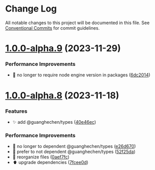# Change Log

All notable changes to this project will be documented in this file.
See [Conventional Commits](https://conventionalcommits.org) for commit guidelines.

# [1.0.0-alpha.9](https://github.com/guanghechen/sora/compare/@guanghechen/types@1.0.0-alpha.8...@guanghechen/types@1.0.0-alpha.9) (2023-11-29)


### Performance Improvements

* 🔧 no longer to require node engine version in packages ([6dc2014](https://github.com/guanghechen/sora/commit/6dc2014122dd44bcadc893e2ee98697265e7d61e))





# [1.0.0-alpha.8](https://github.com/guanghechen/sora/compare/@guanghechen/types@1.0.0-alpha.6...@guanghechen/types@1.0.0-alpha.8) (2023-11-18)


### Features

* ✨ add @guanghechen/types ([40e46ec](https://github.com/guanghechen/sora/commit/40e46ecc03d3223168be54c30e6816a94aa369da))


### Performance Improvements

* 🎨 no longer to dependent @guanghechen/types ([e26d670](https://github.com/guanghechen/sora/commit/e26d67064ec231ad8907a88072e884414b548a0a))
* 🎨 prefer to not dependent @guanghechen/types ([52f25da](https://github.com/guanghechen/sora/commit/52f25dab612339bc89fc665104dff744bedb6e1b))
* 🎨 reorganize files ([0aef7fc](https://github.com/guanghechen/sora/commit/0aef7fce0cca25b2f4c40ba5881a37cdd1bcb40f))
* ⬆️ upgrade dependencies ([7fcee0d](https://github.com/guanghechen/sora/commit/7fcee0de7b515b1cc9e18758c2be1f38a7374cfb))
